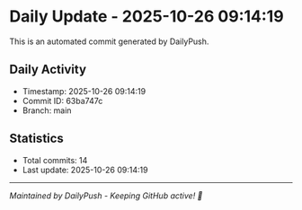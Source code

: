 # Daily Update - 2025-10-26 09:14:19

This is an automated commit generated by DailyPush.

## Daily Activity
- Timestamp: 2025-10-26 09:14:19
- Commit ID: 63ba747c
- Branch: main

## Statistics
- Total commits: 14
- Last update: 2025-10-26 09:14:19

---
*Maintained by DailyPush - Keeping GitHub active! 🚀*
